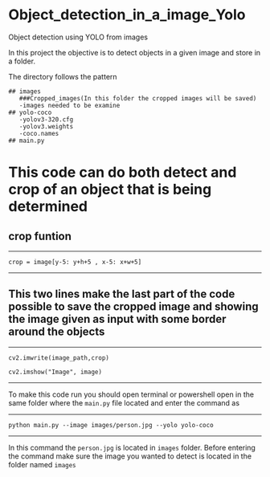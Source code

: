 # Object_detection_in_a_image_Yolo
Object detection using YOLO from images

In this project the objective is to detect objects in a given image and store in a folder.

The directory follows the pattern

```
## images
   ###Cropped_images(In this folder the cropped images will be saved)
   -images needed to be examine
## yolo-coco
   -yolov3-320.cfg
   -yolov3.weights
   -coco.names
## main.py

```
# This code can do both detect and crop of an object that is being determined 

## crop funtion
----------------------------


``` crop = image[y-5: y+h+5 , x-5: x+w+5] ```


----------------------------

## This two lines make the last part of the code possible to save the cropped image and showing the image given as input with some border around the objects


----------------------------


``` cv2.imwrite(image_path,crop) ```

```cv2.imshow("Image", image) ```

----------------------------
 To make this code run you should open terminal or powershell open in the same folder where the ```main.py``` file located and enter the command as
 
 ---------------------------
 
 ``` python main.py --image images/person.jpg --yolo yolo-coco ```
 
 ---------------------------
 
 In this command the ```person.jpg``` is located in ```images``` folder. Before entering the command make sure the image you wanted to detect is located in the folder named ```images```
 
